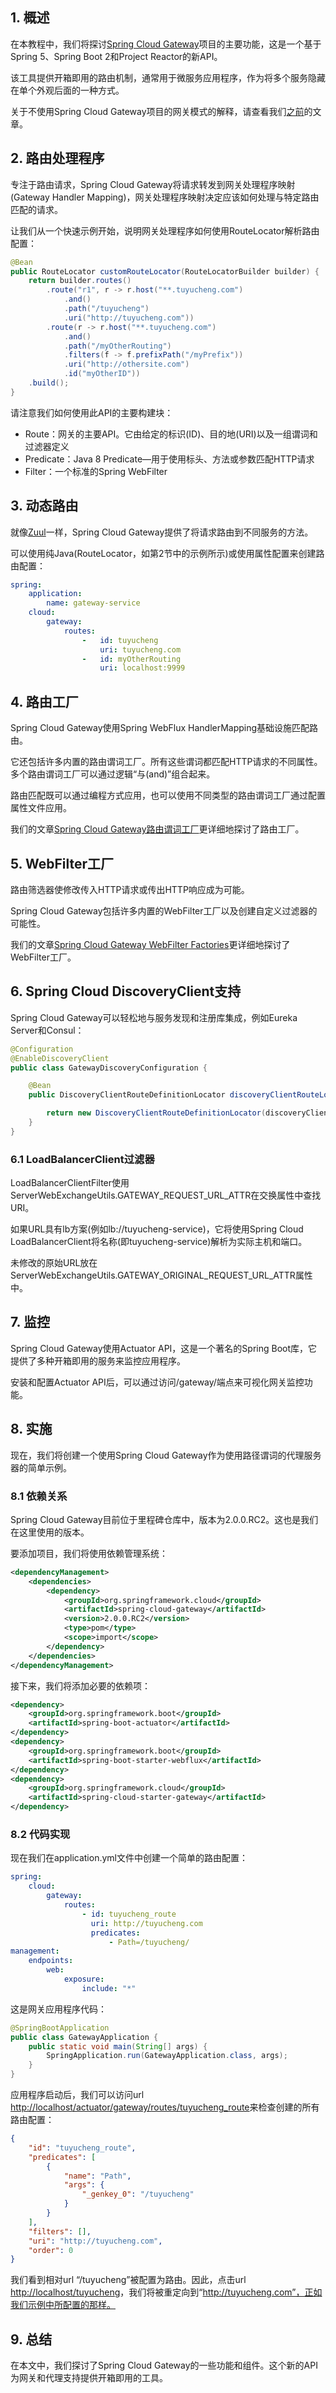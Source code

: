## 1. 概述

在本教程中，我们将探讨[Spring Cloud Gateway](https://cloud.spring.io/spring-cloud-gateway/)项目的主要功能，这是一个基于Spring 5、Spring Boot 2和Project Reactor的新API。

该工具提供开箱即用的路由机制，通常用于微服务应用程序，作为将多个服务隐藏在单个外观后面的一种方式。

关于不使用Spring Cloud Gateway项目的网关模式的解释，请查看我们[之前](https://www.baeldung.com/spring-cloud-gateway-pattern)的文章。

## 2. 路由处理程序

专注于路由请求，Spring Cloud Gateway将请求转发到网关处理程序映射(Gateway Handler Mapping)，网关处理程序映射决定应该如何处理与特定路由匹配的请求。

让我们从一个快速示例开始，说明网关处理程序如何使用RouteLocator解析路由配置：

```java
@Bean
public RouteLocator customRouteLocator(RouteLocatorBuilder builder) {
    return builder.routes()
        .route("r1", r -> r.host("**.tuyucheng.com")
            .and()
            .path("/tuyucheng")
            .uri("http://tuyucheng.com"))
        .route(r -> r.host("**.tuyucheng.com")
            .and()
            .path("/myOtherRouting")
            .filters(f -> f.prefixPath("/myPrefix"))
            .uri("http://othersite.com")
            .id("myOtherID"))
    .build();
}
```

请注意我们如何使用此API的主要构建块：

-   Route：网关的主要API。它由给定的标识(ID)、目的地(URI)以及一组谓词和过滤器定义
-   Predicate：Java 8 Predicate—用于使用标头、方法或参数匹配HTTP请求
-   Filter：一个标准的Spring WebFilter

## 3. 动态路由

就像[Zuul](https://www.baeldung.com/spring-rest-with-zuul-proxy)一样，Spring Cloud Gateway提供了将请求路由到不同服务的方法。

可以使用纯Java(RouteLocator，如第2节中的示例所示)或使用属性配置来创建路由配置：

```yaml
spring:
    application:
        name: gateway-service
    cloud:
        gateway:
            routes:
                -   id: tuyucheng
                    uri: tuyucheng.com
                -   id: myOtherRouting
                    uri: localhost:9999
```

## 4. 路由工厂

Spring Cloud Gateway使用Spring WebFlux HandlerMapping基础设施匹配路由。

它还包括许多内置的路由谓词工厂。所有这些谓词都匹配HTTP请求的不同属性。多个路由谓词工厂可以通过逻辑“与(and)”组合起来。

路由匹配既可以通过编程方式应用，也可以使用不同类型的路由谓词工厂通过配置属性文件应用。

我们的文章[Spring Cloud Gateway路由谓词工厂](https://www.baeldung.com/spring-cloud-gateway-routing-predicate-factories)更详细地探讨了路由工厂。

## 5. WebFilter工厂

路由筛选器使修改传入HTTP请求或传出HTTP响应成为可能。

Spring Cloud Gateway包括许多内置的WebFilter工厂以及创建自定义过滤器的可能性。

我们的文章[Spring Cloud Gateway WebFilter Factories](https://www.baeldung.com/spring-cloud-gateway-webfilter-factories)更详细地探讨了WebFilter工厂。

## 6. Spring Cloud DiscoveryClient支持

Spring Cloud Gateway可以轻松地与服务发现和注册库集成，例如Eureka Server和Consul：

```java
@Configuration
@EnableDiscoveryClient
public class GatewayDiscoveryConfiguration {

    @Bean
    public DiscoveryClientRouteDefinitionLocator discoveryClientRouteLocator(DiscoveryClient discoveryClient) {

        return new DiscoveryClientRouteDefinitionLocator(discoveryClient);
    }
}
```

### 6.1 LoadBalancerClient过滤器

LoadBalancerClientFilter使用ServerWebExchangeUtils.GATEWAY_REQUEST_URL_ATTR在交换属性中查找URI。

如果URL具有lb方案(例如lb://tuyucheng-service)，它将使用Spring Cloud LoadBalancerClient将名称(即tuyucheng-service)解析为实际主机和端口。

未修改的原始URL放在ServerWebExchangeUtils.GATEWAY_ORIGINAL_REQUEST_URL_ATTR属性中。

## 7. 监控

Spring Cloud Gateway使用Actuator API，这是一个著名的Spring Boot库，它提供了多种开箱即用的服务来监控应用程序。

安装和配置Actuator API后，可以通过访问/gateway/端点来可视化网关监控功能。

## 8. 实施

现在，我们将创建一个使用Spring Cloud Gateway作为使用路径谓词的代理服务器的简单示例。

### 8.1 依赖关系

Spring Cloud Gateway目前位于里程碑仓库中，版本为2.0.0.RC2。这也是我们在这里使用的版本。

要添加项目，我们将使用依赖管理系统：

```xml
<dependencyManagement>
    <dependencies>
        <dependency>
            <groupId>org.springframework.cloud</groupId>
            <artifactId>spring-cloud-gateway</artifactId>
            <version>2.0.0.RC2</version>
            <type>pom</type>
            <scope>import</scope>
        </dependency>
    </dependencies>
</dependencyManagement>
```

接下来，我们将添加必要的依赖项：

```xml
<dependency>
    <groupId>org.springframework.boot</groupId>
    <artifactId>spring-boot-actuator</artifactId>
</dependency>
<dependency>
    <groupId>org.springframework.boot</groupId>
    <artifactId>spring-boot-starter-webflux</artifactId>
</dependency>
<dependency>
    <groupId>org.springframework.cloud</groupId>
    <artifactId>spring-cloud-starter-gateway</artifactId>
</dependency>
```

### 8.2 代码实现

现在我们在application.yml文件中创建一个简单的路由配置：

```yaml
spring:
    cloud:
        gateway:
            routes:
                - id: tuyucheng_route
                  uri: http://tuyucheng.com
                  predicates:
                      - Path=/tuyucheng/
management:
    endpoints:
        web:
            exposure:
                include: "*"
```

这是网关应用程序代码：

```java
@SpringBootApplication
public class GatewayApplication {
    public static void main(String[] args) {
        SpringApplication.run(GatewayApplication.class, args);
    }
}
```

应用程序启动后，我们可以访问url [http://localhost/actuator/gateway/routes/tuyucheng_route](http://localhost/actuator/gateway/routes/tuyucheng_route)来检查创建的所有路由配置：

```json
{
    "id": "tuyucheng_route",
    "predicates": [
        {
            "name": "Path",
            "args": {
                "_genkey_0": "/tuyucheng"
            }
        }
    ],
    "filters": [],
    "uri": "http://tuyucheng.com",
    "order": 0
}
```

我们看到相对url “/tuyucheng”被配置为路由。因此，点击url [http://localhost/tuyucheng](http://localhost/tuyucheng)，我们将被重定向到“http://tuyucheng.com”，正如我们示例中所配置的那样。

## 9. 总结

在本文中，我们探讨了Spring Cloud Gateway的一些功能和组件。这个新的API为网关和代理支持提供开箱即用的工具。